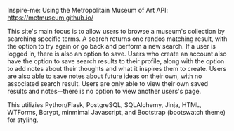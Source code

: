 Inspire-me:
Using the Metropolitain Museum of Art API: https://metmuseum.github.io/ 

This site's main focus is to allow users to browse a museum's collection by searching specific terms. 
A search returns one randos matching result, with the option to try again or go back and perform a new search. If a user is logged in, there is also an option to save. 
Users who create an account also have the option to save search results to their profile, along with the option to add notes about their thoughts and what it inspires them to create. Users are also able to save notes about future ideas on their own, with no associated search result. 
Users are only able to view their own saved results and notes--there is no option to view another users's page.

This utilizies Python/Flask, PostgreSQL, SQLAlchemy, Jinja, HTML, WTForms, Bcrypt, minmimal Javascript, and Bootstrap (bootswatch theme) for styling.